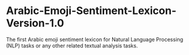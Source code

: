 # Arabic-Emoji-Sentiment-Lexicon-Version-1.0
The first Arabic emoji sentiment lexicon for Natural Language Processing (NLP) tasks or any other related textual analysis tasks.
